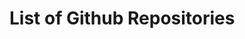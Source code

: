 # List of Github Repositories

<div id="vueapp" style="display:none">
  <v-app>
    <v-toolbar dense dark color="blue darken-2">
      <v-toolbar-side-icon disabled></v-toolbar-side-icon>
      <span v-text="toolbarStatus"></span>
      <v-spacer></v-spacer>
      <v-btn icon :href="items_edit_url">
        <v-icon>edit</v-icon>
      </v-btn>
    </v-toolbar>
    <v-container fluid grid-list-lg v-if="isLoaded" class="animated fadeInDownShort go">
      <v-layout row wrap>
        <v-flex xs12 v-for="(item, index) in publicItems" :key="index">
          <v-card>
            <v-card-title primary-title class="title">
              {{ item.name }}
            </v-card-title>
            <v-card-text class="teal--text comma-list">
              {{ item.description }}
            </v-card-text>
            <v-card-text class="grey--text">
              {{ item.note }}
            </v-card-text>
            <v-card-actions>
              <v-chip outline color="grey">{{ item.created_at }}</v-chip>
              <v-spacer></v-spacer>
              <v-btn dark :href="item.html_url">
                Open
              </v-btn>
            </v-card-actions>
          </v-card>
        </v-flex>
      </v-layout>
    </v-container>
  </v-app>
</div>

<div>
<link href="https://unpkg.com/vuetify/dist/vuetify.min.css" rel="stylesheet"></link>
<style>
th a * { float:right; color: white }
html { font-size: 62.5%; } /* mkdocs vs vuetify fix */
.comma-list > span:not(:last-child):after {
  content: ", ";
}
</style>
<script src="https://unpkg.com/vue/dist/vue.js"></script>
<script src="https://unpkg.com/vuetify/dist/vuetify.js"></script>
<script src="https://unpkg.com/axios/dist/axios.min.js"></script>
<script src="../lib.js"></script>
<script>
const vueapp = new Vue({
  el: '#vueapp',
  data: {
    items: null,
    items_url: 'https://api.github.com/orgs/biggis-project/repos',
    items_edit_url: 'https://github.com/biggis-project'
  },
  computed:{
    isLoaded() {
      return Array.isArray(this.items);
    },
    toolbarStatus() {
      if(this.isLoaded) return ''
      if(this.items == null) return 'Loading ...'
      return this.items
    },
    publicItems() {
      return this.items.filter(x=>!x.private)
    }
  },
  methods: {
    async loadItems() {
      const json = await fetch(this.items_url).then(function(resp) { return resp.json()} );
      this.items = json.sort(sortByDate);
      try {
        const resp = await axios(this.items_url)
        this.items = resp.data.sort(sortByDate)
      } catch(e) {
        this.items = e.response.data.message
      }
    }
  }
});
vueapp.loadItems() // async load
vueapp.$el.style.display = 'block' // hack because html shows before vue init
</script>
</div>
